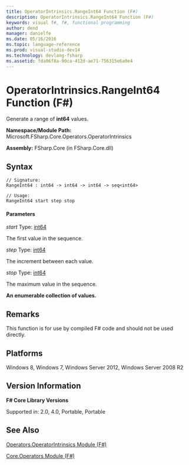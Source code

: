 ```yaml
---
title: OperatorIntrinsics.RangeInt64 Function (F#)
description: OperatorIntrinsics.RangeInt64 Function (F#)
keywords: visual f#, f#, functional programming
author: dend
manager: danielfe
ms.date: 05/16/2016
ms.topic: language-reference
ms.prod: visual-studio-dev14
ms.technology: devlang-fsharp
ms.assetid: fda06f8a-90ca-412d-ae71-756315e6a0e4 
---
```


# OperatorIntrinsics.RangeInt64 Function (F#)

Generate a range of **int64** values.

**Namespace/Module Path:** Microsoft.FSharp.Core.Operators.OperatorIntrinsics

**Assembly:** FSharp.Core (in FSharp.Core.dll)


## Syntax

```
// Signature:
RangeInt64 : int64 -> int64 -> int64 -> seq<int64>

// Usage:
RangeInt64 start step stop
```

#### Parameters
*start*
Type: [int64](https://msdn.microsoft.com/library/1bec11c0-45ac-469e-923b-22a1708c0701)


The first value in the sequence.


*step*
Type: [int64](https://msdn.microsoft.com/library/1bec11c0-45ac-469e-923b-22a1708c0701)


The increment between each value.


*stop*
Type: [int64](https://msdn.microsoft.com/library/1bec11c0-45ac-469e-923b-22a1708c0701)


The maximum value in the sequence.



**An enumerable collection of values.**
## Remarks
This function is for use by compiled F# code and should not be used directly.


## Platforms
Windows 8, Windows 7, Windows Server 2012, Windows Server 2008 R2


## Version Information
**F# Core Library Versions**

Supported in: 2.0, 4.0, Portable, Portable




## See Also
[Operators.OperatorIntrinsics Module &#40;F&#35;&#41;](Operators.OperatorIntrinsics-Module-%5BFSharp%5D.md)

[Core.Operators Module &#40;F&#35;&#41;](Core.Operators-Module-%5BFSharp%5D.md)

